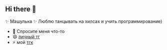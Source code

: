 ## Hi there 👋
✨ Машулька ✨ 
Люблю танцывать на хилсах и учить программирование)

- 💬 Спросите меня что-то 
- 😄 [личный тг](https://t.me/lexxioi)
- ⚡ мой [тгк](https://t.me/mashkaperforator)

